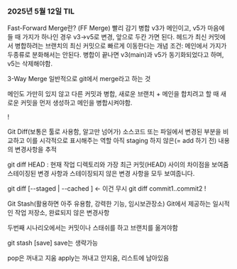 ### 2025년 5월 12일 TIL

Fast-Forward Merge란? (FF Merge)
빨리 감기 병합
v3가 메인이고, v5가 마음에 들 때 가지가 하나인 경우 v3->v5로 변경, 앞으로 두칸 가면 된다.
헤드가 최신 커밋에서 병합하려는 브랜치의 최신 커밋으로 빠르게 이동한다는 개념
조건: 메인에서 가지가 두종류로 분화해서는 안된다.
병합이 끝나면 v3(main)과 v5가 동기화되었다고 하며, v5는 삭제해야함.

3-Way Merge
일반적으로 git에서 merge라고 하는 것

메인도 가만히 있지 않고 다른 커밋과 병합, 새로운 브랜치 + 메인을 합치려고 할 때 새로운 커밋을 먼저 생성하고 메인을 병합시켜야함.


!


Git Diff(보통은 툴로 사용함, 알고만 넘어가)
소스코드 또는 파일에서 변경된 부분을 비교하고 이를 시각적으로 표시해주는 역할
아직 staging 하지 않은(= add 하기 전) 내용의 변경사항을 추적

git diff HEAD : 현재 작업 디렉토리와 가장 최근 커밋(HEAD) 사이의 차이점을 보여줌
스테이징된 변경 사항과 스테이징되지 않은 변경 사항을 모두 보여줍니다.

git diff [--staged | --cached ] <- 이건 무시
git diff commit1..commit2
!



Git Stash(활용하면 아주 유용함, 강력한 기능, 임시보관장소)
Git에서 제공하는 일시적인 작업 저장소, 완료되지 않은 변경사항

두번째 시나리오에서는 커밋이나 스태쉬를 하고 브랜치를 옮겨야함


git stash [save]
save는 생략가능

pop은 꺼내고 지움
apply는 꺼내고 안지움, 리스트에 남아있음



















